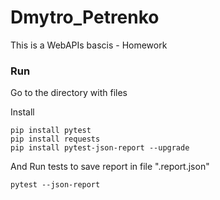 # Dmytro_Petrenko

This is a WebAPIs bascis - Homework

### Run

Go to the directory with files

Install
```
pip install pytest
pip install requests
pip install pytest-json-report --upgrade 
```
And Run tests to save report in file ".report.json"

```
pytest --json-report
```
